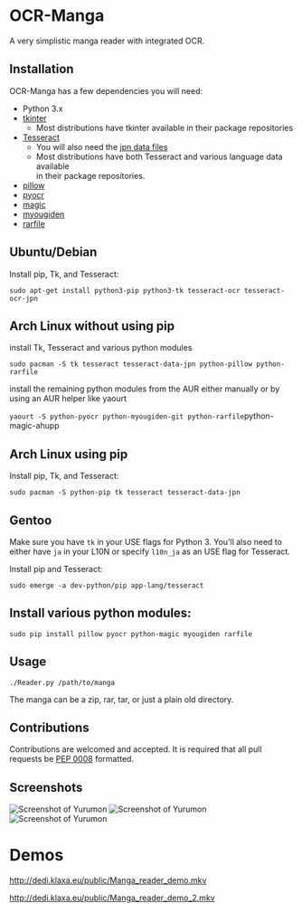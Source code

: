 # OCR-Manga
A very simplistic manga reader with integrated OCR.

## Installation

OCR-Manga has a few dependencies you will need:
- Python 3.x
- [tkinter](http://core.tcl.tk/)
  - Most distributions have tkinter available in their package repositories
- [Tesseract](https://github.com/tesseract-ocr/tesseract)
  - You will also need the [jpn data files](https://github.com/tesseract-ocr/langdata)
  - Most distributions have both Tesseract and various language data available  
    in their package repositories.
- [pillow](https://github.com/python-pillow/Pillow)
- [pyocr](https://github.com/jflesch/pyocr)
- [magic](https://github.com/ahupp/python-magic)
- [myougiden](https://github.com/leoboiko/myougiden)
- [rarfile](https://github.com/markokr/rarfile)

Ubuntu/Debian
-------------

Install pip, Tk, and Tesseract:

`sudo apt-get install python3-pip python3-tk tesseract-ocr tesseract-ocr-jpn`

Arch Linux without using pip
----------

install Tk, Tesseract and various python modules

`sudo pacman -S tk tesseract tesseract-data-jpn python-pillow python-rarfile`

install the remaining python modules from the AUR either manually or by using an AUR helper like yaourt

`yaourt -S python-pyocr python-myougiden-git python-rarfile`python-magic-ahupp

Arch Linux using pip
----------
Install pip, Tk, and Tesseract:

`sudo pacman -S python-pip tk tesseract tesseract-data-jpn`

Gentoo
------

Make sure you have `tk` in your USE flags for Python 3. You'll also need to
either have `ja` in your L10N or specify `l10n_ja` as an USE flag for Tesseract.

Install pip and Tesseract:

`sudo emerge -a dev-python/pip app-lang/tesseract`


Install various python modules:
-------------------------------

`sudo pip install pillow pyocr python-magic myougiden rarfile`

## Usage

`./Reader.py /path/to/manga`

The manga can be a zip, rar, tar, or just a plain old directory.

## Contributions

Contributions are welcomed and accepted. It is required that all pull
requests be [PEP 0008](https://www.python.org/dev/peps/pep-0008) formatted.

## Screenshots

![Screenshot of Yurumon](http://dedi.klaxa.eu/public/yurumon_ocr.jpg)
![Screenshot of Yurumon](http://dedi.klaxa.eu/public/yurumon_ocr_color.png)
![Screenshot of Yurumon](http://dedi.klaxa.eu/public/yurumon_dark.png)

# Demos

http://dedi.klaxa.eu/public/Manga_reader_demo.mkv

http://dedi.klaxa.eu/public/Manga_reader_demo_2.mkv
